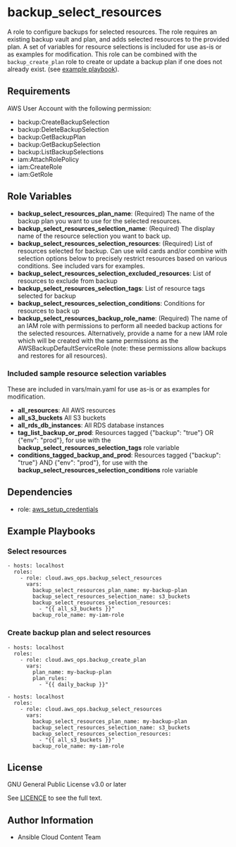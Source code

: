 backup_select_resources
==================

A role to configure backups for selected resources. The role requires an existing backup vault and plan, and adds selected resources to the provided plan. A set of variables for resource selections is included for use as-is or as examples for modification. This role can be combined with the `backup_create_plan` role to create or update a backup plan if one does not already exist. (see [example playbook](#create-backup-plan-and-select-resources)).

Requirements
------------

AWS User Account with the following permission:

* backup:CreateBackupSelection
* backup:DeleteBackupSelection
* backup:GetBackupPlan
* backup:GetBackupSelection
* backup:ListBackupSelections
* iam:AttachRolePolicy
* iam:CreateRole
* iam:GetRole

Role Variables
--------------

* **backup_select_resources_plan_name**: (Required) The name of the backup plan you want to use for the selected resources.
* **backup_select_resources_selection_name**: (Required) The display name of the resource selection you want to back up.
* **backup_select_resources_selection_resources**: (Required) List of resources selected for backup. Can use wild cards and/or combine with selection options below to precisely restrict resources based on various conditions. See included vars for examples.
* **backup_select_resources_selection_excluded_resources**: List of resources to exclude from backup
* **backup_select_resources_selection_tags**: List of resource tags selected for backup
* **backup_select_resources_selection_conditions**: Conditions for resources to back up
* **backup_select_resources_backup_role_name**: (Required) The name of an IAM role with permissions to perform all needed backup actions for the selected resources. Alternatively, provide a name for a new IAM role which will be created with the same permissions as the AWSBackupDefaultServiceRole (note: these permissions allow backups and restores for all resources).

### Included sample resource selection variables
These are included in vars/main.yaml for use as-is or as examples for modification.

* **all_resources**: All AWS resources
* **all_s3_buckets** All S3 buckets
* **all_rds_db_instances**: All RDS database instances
* **tag_list_backup_or_prod**: Resources tagged {"backup": "true"} OR {"env": "prod"}, for use with the **backup_select_resources_selection_tags** role variable
* **conditions_tagged_backup_and_prod**: Resources tagged {"backup": "true"} AND {"env": "prod"}, for use with the **backup_select_resources_selection_conditions** role variable

Dependencies
------------

* role: [aws_setup_credentials](../aws_setup_credentials/README.md)

Example Playbooks
----------------

### Select resources
    - hosts: localhost
      roles:
        - role: cloud.aws_ops.backup_select_resources
          vars:
            backup_select_resources_plan_name: my-backup-plan
            backup_select_resources_selection_name: s3_buckets
            backup_select_resources_selection_resources:
              - "{{ all_s3_buckets }}"
            backup_role_name: my-iam-role

### Create backup plan and select resources

    - hosts: localhost
      roles:
        - role: cloud.aws_ops.backup_create_plan
          vars:
            plan_name: my-backup-plan
            plan_rules:
              - "{{ daily_backup }}"

    - hosts: localhost
      roles:
        - role: cloud.aws_ops.backup_select_resources
          vars:
            backup_select_resources_plan_name: my-backup-plan
            backup_select_resources_selection_name: s3_buckets
            backup_select_resources_selection_resources:
              - "{{ all_s3_buckets }}"
            backup_role_name: my-iam-role

License
-------

GNU General Public License v3.0 or later

See [LICENCE](https://github.com/ansible-collections/cloud.aws_ops/blob/main/LICENSE) to see the full text.

Author Information
------------------

* Ansible Cloud Content Team
